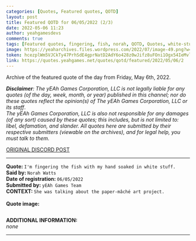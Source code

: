 ```yaml
---
categories: [Quotes, Featured quotes, QOTD]
layout: post
title: Featured QOTD for 06/05/2022 (2/3)
date: 2022-05-06 11:23
author: yeahgamesdevs
comments: true
tags: [Featured quotes, fingering, fish, norah, QOTD, Quotes, white-stuff]
image: https://yeaharchives.files.wordpress.com/2022/07/image-49.png?w=508
token: hcezplWm5VJCkTy47PrhSdE4gprNatD2AdY6o428z0wJifz8uFOni1Ogx54IeMvlLbZRTnql3Wm8oMJMxReiaT4j5yfh4zI7y71eZvxAD9iwOGsVPrdobxczJFIrKX09Tfa7GtSZUpWj
link: https://quotes.yeahgames.net/quotes/qotd/featured/2022/05/06/2
---
```

<!-- wp:paragraph -->
<p>Archive of the featured quote of the day from Friday, May 6th, 2022. </p>
<!-- /wp:paragraph -->

<!-- wp:paragraph -->
<p><em><strong>Disclaimer</strong>: The yEAh Games Corporation, LLC is not legally liable for any quotes (of the day, week, month, or year) published in this channel; nor do these quotes reflect the opinion(s) of The yEAh Games Corporation, LLC or its staff</em>.<br><em>The yEAh Games Corporation, LLC is also not responsible for any damages (of any sort) caused by these quotes; this includes, but is not limited to: libel, defamation, and slander. All quotes here are submitted by their respective submitters (viewable on the archives), and for legal help, you must talk to them.</em><br><a href="https://cdn.discordapp.com/attachments/958100064079839303/964566123628609628/unknown.png"></a></p>
<!-- /wp:paragraph -->

<!-- wp:buttons {"layout":{"type":"flex","justifyContent":"left"}} -->
<div class="wp-block-buttons"><!-- wp:button {"textColor":"vivid-cyan-blue","align":"center","style":{"border":{"radius":"18px"}},"className":"is-style-fill"} -->
<div class="wp-block-button aligncenter is-style-fill"><a class="wp-block-button__link has-vivid-cyan-blue-color has-text-color wp-element-button" href="https://discord.com/channels/887052880782176266/958100064079839303/972305046865842196" style="border-radius:18px;">ORIGINAL DISCORD POST</a></div>
<!-- /wp:button --></div>
<!-- /wp:buttons -->

<!-- wp:separator {"align":"center","className":"is-style-wide"} -->
<hr class="wp-block-separator aligncenter has-alpha-channel-opacity is-style-wide" />
<!-- /wp:separator -->

<!-- wp:paragraph -->
<p><strong>Quote: </strong><code>I'm fingering the fish with my hand soaked in white stuff.</code><br><strong>Said by: </strong><code>Norah Watts</code><br><strong>Date of registration: </strong><code>06/05/2022</code> <br><strong>Submitted by: </strong><code>yEAh Games Team</code><br><strong>CONTEXT: </strong><code>She was talking about the paper-mâché art project.<br></code><br><strong>Quote image:</strong></p>
<!-- /wp:paragraph -->

<!-- wp:image {"id":879,"sizeSlug":"large","linkDestination":"none"} -->
<figure class="wp-block-image size-large"><img src="https://yeaharchives.files.wordpress.com/2022/07/image-49.png?w=508" alt="" class="wp-image-879" /></figure>
<!-- /wp:image -->

<!-- wp:paragraph -->
<p><strong>ADDITIONAL INFORMATION:</strong><br><em>none</em></p>
<!-- /wp:paragraph -->

<!-- wp:separator {"className":"is-style-wide"} -->
<hr class="wp-block-separator has-alpha-channel-opacity is-style-wide" />
<!-- /wp:separator -->
